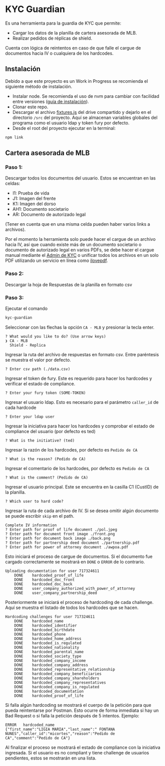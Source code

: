 # KYC Guardian

Es una herramienta para la guardia de KYC que permite:

- Cargar los datos de la planilla de cartera asesorada de MLB.
- Realizar pedidos de réplicas de shield.

Cuenta con lógica de reintentos en caso de que falle el cargue de documentos hacia IV o cualquiera de los hardcodes.


## Instalación

Debido a que este proyecto es un Work in Progress se recomienda el siguiente método de instalación.

- Instalar node. Se recomienda el uso de nvm para cambiar con facilidad entre versiones ([guía de instalación](https://blog.jamesauble.com/install-nvm-on-mac-with-brew-adb921fb92cc)).
- Clonar este repo.
- Descargar el archivo [fixtures.js](https://drive.google.com/file/d/1VkwwXgmDesFHBIwK4HDru19AaE159vzb/view?usp=sharing) del drive compartido y dejarlo en el directorio `/src` del proyecto. Aquí se almacenan variables globales del programa como el usuario ldap y token fury por defecto.
- Desde el root del proyecto ejecutar en la terminal:
```bash
npm link
```

## **Cartera asesorada de MLB**

### **Paso 1:**
Descargar todos los documentos del usuario. Estos se encuentran en las celdas:

- I1: Prueba de vida
- J1: Imagen del frente
- K1: Imagen del dorso
- AH1: Documento societario
- AR: Documento de autorizado legal

(Tener en cuenta que en una misma celda pueden haber varios links a archivos).

Por el momento la herramienta solo puede hacer el cargue de un archivo hacia IV, así que cuando existe más de un documento societario o documento de autorizado legal en varios PDFs, se debe hacer el cargue manual mediante el [Admin de KYC](https://billing.adminml.com/userdata/kyc-hardcode) o unificar todos los archivos en un solo PDF utilizando un servicio en línea como [ilovepdf](https://www.ilovepdf.com/merge_pdf).

### **Paso 2:**

Descargar la hoja de Respuestas de la planilla en formato csv

### **Paso 3:**

Ejecutar el comando

```bash
kyc-guardian
```

Seleccionar con las flechas la opción `CA - MLB` y presionar la tecla enter.

```
? What would you like to do? (Use arrow keys)
❯ CA - MLB 
  Shield - Replica
```

Ingresar la ruta del archivo de respuestas en formato csv. Entre paréntesis se muestra el valor por defecto.

```
? Enter csv path (./data.csv)
```

Ingresar el token de fury. Este es requerido para hacer los hardcodes y verificar el estado de compliance.

```
? Enter your fury token (SOME-TOKEN)
```
Ingresar el usuario ldap. Esto es necesario para el parámetro `caller_id` de cada hardcode

```
? Enter your ldap user
```

Ingresar la iniciativa para hacer los hardcodes y comprobar el estado de compliance del usuario (por defecto es ted)

```
? What is the initiative? (ted)
```

Ingresar la razón de los hardcodes, por defecto es `Pedido de CA`

```
? What is the reason? (Pedido de CA)
```

Ingresar el comentario de los hardcodes, por defecto es `Pedido de CA`

```
? What is the comment? (Pedido de CA)
```

Ingresar el usuario principal. Este se encuentra en la casilla C1 (CustID) de la planilla.

```
? Which user to hard code?
```

Ingresar la ruta de cada archivo de IV. Si se desea omitir algún documento se puede escribir `skip` en el path.

```
Complete IV information
? Enter path for proof of life document ./pol.jpeg
? Enter path for document front image ./front.png
? Enter path for document back image ./back.png
? Enter path for partnership deed document ./partnership.pdf
? Enter path for power of attorney document ./awpoa.pdf
```

Esto iniciará el proceso de cargue de documentos. Si el documento fue cargado correctamente se mostrará en `DONE` o `ERROR` de lo contrario.

```
Uploading documentation for user 717324611
	DONE	hardcoded_proof_of_life
	DONE	hardcoded_doc_front
	DONE	hardcoded_doc_back
	DONE	user_company_authorized_with_power_of_attorney
	DONE	user_company_partnership_deed
```

Posteriormente se iniciará el proceso de hardcoding de cada challenge. Aquí se muestra el listado de todos los hardcodes que se hacen.

```
Hardcoding challenges for user 717324611
	DONE	hardcoded_name
	DONE	hardcoded_identifier
	DONE	hardcoded_birthdate
	DONE	hardcoded_phone
	DONE	hardcoded_home_address
	DONE	hardcoded_is_regulated
	DONE	hardcoded_nationality
	DONE	hardcoded_parental_name
	DONE	hardcoded_society_type
	DONE	hardcoded_company_income
	DONE	hardcoded_company_address
	DONE	hardcoded_representative_relationship
	DONE	hardcoded_company_beneficiaries
	DONE	hardcoded_company_shareholders
	DONE	hardcoded_company_representatives
	DONE	hardcoded_company_is_regulated
	DONE	hardcoded_documentation
	DONE	hardcoded_proof_of_life
```
Si falla algún hardcoding se mostrará el cuerpo de la petición para que pueda reintentarse por Postman. Esto ocurre de forma inmediata si hay un Bad Request o si falla la petición después de 5 intentos. Ejemplo:

```
ERROR	hardcoded_name
{"first_name":"LIGIA MARIA","last_name":" FONTANA NUNES","caller_id":"micortes","reason":"Pedido de CA","comment":"Pedido de CA"}
```

Al finalizar el proceso se mostrará el estado de compliance con la iniciativa ingresada. Si el usuario es no compliant y tiene challenge de usuarios pendientes, estos se mostrarán en una lista.
